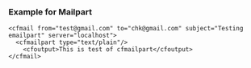 ### Example for Mailpart

```lucee
<cfmail from="test@gmail.com" to="chk@gmail.com" subject="Testing emailpart" server="localhost">
  <cfmailpart type="text/plain"/>
    <cfoutput>This is test of cfmailpart</cfoutput>
</cfmail>
```